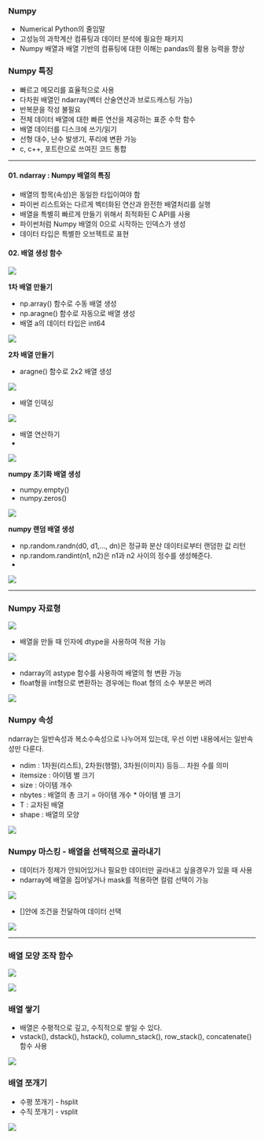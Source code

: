 
### Numpy
- Numerical Python의 줄임말
- 고성능의 과학계산 컴퓨팅과 데이터 분석에 필요한 패키지
- Numpy 배열과 배열 기반의 컴퓨팅에 대한 이해는 pandas의 활용 능력을 향상 


### Numpy 특징
- 빠르고 메모리를 효율적으로 사용
- 다차원 배열인 ndarray(벡터 산술연산과 브로드캐스팅 가능)
- 반복문을 작성 불필요
- 전체 데이터 배열에 대한 빠른 연산을 제공하는 표준 수학 함수
- 배열 데이터를 디스크에 쓰기/읽기
- 선형 대수, 난수 발생기, 푸리에 변환 가능
- c, c++, 포트란으로 쓰여진 코드 통합


- - -
#### 01. ndarray : Numpy 배열의 특징

- 배열의 항목(속성)은 동일한 타입이여야 함
- 파이썬 리스트와는 다르게 벡터화된 연산과 완전한 배열처리를 실행
- 배열을 특별히 빠르게 만들기 위해서 최적화된 C API를 사용
- 파이썬처럼 Numpy 배열의 0으로 시작하는 인덱스가 생성
- 데이터 타입은 특별한 오브젝트로 표현


#### 02. 배열 생성 함수

![](https://images.velog.io/images/hm1lee/post/89af594c-4630-4b1a-990d-8d2d83b8da5d/image.png)


**1차 배열 만들기**
- np.array() 함수로 수동 배열 생성
- np.aragne() 함수로 자동으로 배열 생성
- 배열 a의 데이터 타입은 int64

![](https://images.velog.io/images/hm1lee/post/f9ff234f-7622-4675-b76f-e95c17580c40/image.png)


**2차 배열 만들기**
- aragne() 함수로 2x2 배열 생성

![](https://images.velog.io/images/hm1lee/post/f4eac8be-0ba5-4c9c-b9e9-a03b90b1af3a/image.png)


- 배열 인덱싱

![](https://images.velog.io/images/hm1lee/post/89133b22-233e-4f8f-a21d-656b3e41eaec/image.png)


- 배열 연산하기
- 
![](https://images.velog.io/images/hm1lee/post/a5a1512b-94e5-4db2-84a0-ae064cdd8553/image.png)



**numpy 초기화 배열 생성**
- numpy.empty()
- numpy.zeros()

![](https://images.velog.io/images/hm1lee/post/9f3398ca-0e9f-46ff-b77f-8c2ca97649ac/image.png)


**numpy 랜덤 배열 생성**
- np.random.randn(d0, d1,..., dn)은 정규화 분산 데이터로부터 랜덤한 값 리턴
- np.random.randint(n1, n2)은 n1과 n2 사이의 정수를 생성해준다.
-
![](https://images.velog.io/images/hm1lee/post/4adabc9b-93fd-4e99-920e-475a1c8b020a/image.png)


- - - 


### Numpy 자료형

![](https://images.velog.io/images/hm1lee/post/b2580e73-66c3-4f12-8e40-eb4f0bdf3196/image.png)
- 배열을 만들 때 인자에 dtype을 사용하여 적용 가능

![](https://images.velog.io/images/hm1lee/post/bee8edb6-fb1b-4aab-9393-2541def08646/image.png)

- ndarray의 astype 함수를 사용하여 배열의 형 변환 가능
- float형을 int형으로 변환하는 경우에는 float 형의 소수 부분은 버려

![](https://images.velog.io/images/hm1lee/post/1f829260-f46f-4faf-aef8-245387dad5c8/image.png)


### Numpy 속성
ndarray는 일반속성과 복소수속성으로 나누어져 있는데, 우선 이번 내용에서는 일반속성만 다룬다.


* ndim : 1차원(리스트), 2차원(행렬), 3차원(이미지) 등등... 차원 수를 의미
* itemsize : 아이템 별 크기
* size : 아이템 개수
* nbytes : 배열의 총 크기 = 아이템 개수 * 아이템 별 크기
* T : 교차된 배열
* shape : 배열의 모양

![](https://images.velog.io/images/hm1lee/post/5d59a95c-a756-4899-8977-cfe137afc5c3/image.png)



### Numpy 마스킹 - 배열을 선택적으로 골라내기
- 데이터가 정제가 안되어있거나 필요한 데이터만 골라내고 싶을경우가 있을 때 사용
- ndarray에 배열을 집어넣거나 mask를 적용하면 컬럼 선택이 가능

![](https://images.velog.io/images/hm1lee/post/2f81240a-2efc-442a-bc00-7b55f1ce8c79/image.png)


- \[]안에 조건을 전달하여 데이터 선택

![](https://images.velog.io/images/hm1lee/post/4641efd5-7729-4db9-8c09-5c5ffdf9147a/image.png)

- - -

### 배열 모양 조작 함수

![](https://images.velog.io/images/hm1lee/post/f5cdc95d-6958-452f-93fc-f019d74b4062/image.png)

![](https://images.velog.io/images/hm1lee/post/2fecbed7-a45f-4270-9355-92accee812e7/image.png)


### 배열 쌓기
- 배열은 수평적으로 깊고, 수직적으로 쌓일 수 있다.
- vstack(), dstack(), hstack(), column_stack(), row_stack(), concatenate() 함수 사용

![](https://images.velog.io/images/hm1lee/post/dc59505b-4357-41c3-97cb-0011359e201d/image.png)


### 배열 쪼개기
- 수평 쪼개기 - hsplit
- 수직 쪼개기 - vsplit

![](https://images.velog.io/images/hm1lee/post/568999c6-5c90-48bc-ac36-b38d5748f13c/image.png)
